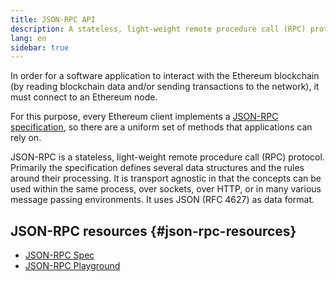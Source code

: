 ```yaml
---
title: JSON-RPC API
description: A stateless, light-weight remote procedure call (RPC) protocol for Ethereum clients.
lang: en
sidebar: true
---
```


In order for a software application to interact with the Ethereum blockchain (by reading blockchain data and/or sending transactions to the network), it must connect to an Ethereum node.

For this purpose, every Ethereum client implements a [JSON-RPC specification](http://www.jsonrpc.org/specification), so there are a uniform set of methods that applications can rely on.

JSON-RPC is a stateless, light-weight remote procedure call (RPC) protocol. Primarily the specification defines several data structures and the rules around their processing. It is transport agnostic in that the concepts can be used within the same process, over sockets, over HTTP, or in many various message passing environments. It uses JSON (RFC 4627) as data format.

## JSON-RPC resources {#json-rpc-resources}

- [JSON-RPC Spec](https://github.com/ethereum/eth1.0-apis)
- [JSON-RPC Playground ](https://github.com/OpenZeppelin/openzeppelin-contracts)
